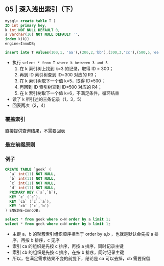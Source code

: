 ## 05 | 深入浅出索引（下）

```SQL
mysql> create table T (
ID int primary key,
k int NOT NULL DEFAULT 0,
s varchar(16) NOT NULL DEFAULT '',
index k(k))
engine=InnoDB;

insert into T values(100,1, 'aa'),(200,2,'bb'),(300,3,'cc'),(500,5,'ee'),(600,6,'ff'),(700,7,'gg');
```

- 执行 `select * from T where k between 3 and 5`
  1. 在 k 索引树上找到 k=3 的记录，取得 ID = 300；
  2. 再到 ID 索引树查到 ID=300 对应的 R3；
  3. 在 k 索引树取下一个值 k=5，取得 ID=500；
  4. 再回到 ID 索引树查到 ID=500 对应的 R4；
  5. 在 k 索引树取下一个值 k=6，不满足条件，循环结束
- 读了 k 所引述的三条记录（1，3，5）
- 回表两次（2，4）

### 覆盖索引

直接提供查询结果，不需要回表

### 最左前缀原则

### 例子

```SQL
CREATE TABLE `geek` (
  `a` int(11) NOT NULL,
  `b` int(11) NOT NULL,
  `c` int(11) NOT NULL,
  `d` int(11) NOT NULL,
  PRIMARY KEY (`a`,`b`),
  KEY `c` (`c`),
  KEY `ca` (`c`,`a`),
  KEY `cb` (`c`,`b`)
) ENGINE=InnoDB;
```

```SQL
select * from geek where c=N order by a limit 1;
select * from geek where c=N order by b limit 1;
```

- 主键 a，b 的聚簇索引组织顺序相当于 order by a,b ，也就是默认会先按 a 排序，再按 b 排序，c 无序
- 索引 ca 的组织是先按 c 排序，再按 a 排序，同时记录主键
- 索引 cb 的组织是先按 c 排序，在按 b 排序，同时记录主键
- 所以，在满足需求结果不变的前提下，结论是 ca 可以去掉，cb 需要保留
